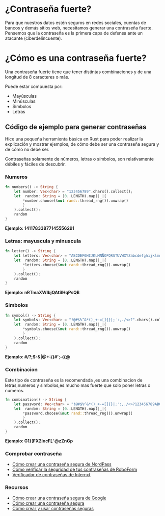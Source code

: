 # ¿Contraseña fuerte?

Para que nuestros datos estén seguros en redes sociales, cuentas de bancos y demás sitios web, necesitamos generar una contraseña fuerte. Pensemos que la contraseña es la primera capa de defensa ante un atacante (ciberdelincuente).

# ¿Cómo es una contraseña fuerte?

Una contraseña fuerte tiene que tener distintas combinaciones y de una longitud de 8 caracteres o más.

Puede estar compuesta por:

- Mayúsculas
- Minúsculas
- Símbolos
- Letras

## Código de ejemplo para generar contraseñas

Hice una pequeña herramienta básica en Rust para poder realizar la explicación y mostrar ejemplos, de cómo debe ser una contraseña segura y de cómo no debe ser.

Contraseñas solamente de números, letras o símbolos, son relativamente débiles y fáciles de descubrir.

### Numeros
```rust
fn numbers() -> String {
    let number: Vec<char> = "123456789".chars().collect();
    let  random: String = (0..LENGTH).map(|_|{
        *number.choose(&mut rand::thread_rng()).unwrap()
        }
    ).collect();
    random
}
```
**Ejemplo: 14117833877145556291**

### Letras: mayuscula y minuscula
```rust
fn letter() -> String {
    let letters: Vec<char> = "ABCDEFGHIJKLMNÑOPQRSTUVWXYZabcdefghijklmnñopqrstuvwxyz".chars().collect();
    let  random: String = (0..LENGTH).map(|_|{
        *letters.choose(&mut rand::thread_rng()).unwrap()
        }
    ).collect();
    random
}
```
**Ejemplo: nRTmaXWIbjQAtSHqPsQB**

### Simbolos
```rust
fn symbol() -> String {
    let symbols: Vec<char> = "!@#$%^&*()_+-=[]{}|;':,./<>?".chars().collect();
    let  random: String = (0..LENGTH).map(|_|{
        *symbols.choose(&mut rand::thread_rng()).unwrap()
        }
    ).collect();
    random
}

```
**Ejemplo: #/?;$-&|@+:/}#';-({@**

### Combinacion
Este tipo de contraseña es la recomendada ,es una combinacion de letras,numeros y simbolos,es mucho mas fuerte que solo poner letras o numeros.
```rust
fn combination() -> String {
    let password: Vec<char> = "!@#$%^&*()_+-=[]{}|;':,./<>?123456789ABCDEFGHIJKLMNÑOPQRSTUVWXYZabcdefghijklmnñopqrstuvwxyz".chars().collect();
    let  random: String = (0..LENGTH).map(|_|{
        *password.choose(&mut rand::thread_rng()).unwrap()
        }
    ).collect();
    random
}
```
**Ejemplo: G1}(FX2IocF[.'@zZnGp**
### Comprobar contraseña
* [Cómo crear una contraseña segura de NordPass](https://nordpass.com/es/secure-password/)
* [Cómo verificar la seguridad de tus contraseñas de RoboForm](https://www.roboform.com/es/how-secure-is-my-password/)
* [Verificador de contraseñas de Internxt](https://internxt.com/es/password-checker)

### Recursos
* [Cómo crear una contraseña segura de Google](https://support.google.com/accounts/answer/32040?hl=es-419)
* [Cómo crear una contraseña segura](https://latam.kaspersky.com/resource-center/threats/how-to-create-a-strong-password)
* [Cómo crear y usar contraseñas seguras](https://support.microsoft.com/es-es/windows/crear-y-usar-contrase%C3%B1as-seguras-c5cebb49-8c53-4f5e-2bc4-fe357ca048eb)

